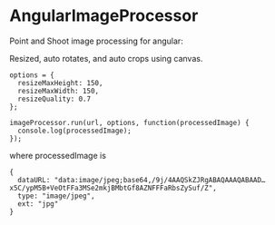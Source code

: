 AngularImageProcessor
=====================

Point and Shoot image processing for angular: 

Resized, auto rotates, and auto crops using canvas.

```
options = {
  resizeMaxHeight: 150,
  resizeMaxWidth: 150,
  resizeQuality: 0.7
};

imageProcessor.run(url, options, function(processedImage) {
  console.log(processedImage);
});
```

where processedImage is

```
{
  dataURL: "data:image/jpeg;base64,/9j/4AAQSkZJRgABAQAAAQABAAD…x5C/ypM5B+VeOtFFa3MSe2mkjBMbtGf8AZNFFFaRbsZySuf/Z", 
  type: "image/jpeg", 
  ext: "jpg"
}
```
